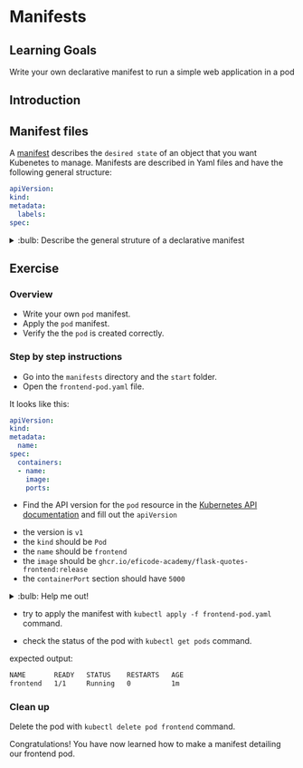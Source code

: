 # Manifests

## Learning Goals

Write your own declarative manifest to run a simple web application in a pod

## Introduction

## Manifest files

A [manifest][manifest_def] describes the `desired state` of an object that you want Kubenetes to manage. Manifests are described in Yaml files and have the following general structure:

```yaml
apiVersion:
kind:
metadata:
  labels:
spec:
```

[manifest_def]: https://kubernetes.io/docs/reference/glossary/?all=true#term-manifest

<details>
<summary>:bulb: Describe the general struture of a declarative manifest</summary>

TODO: Explain how this works
</details>

## Exercise


### Overview

- Write your own `pod` manifest.
- Apply the `pod` manifest.
- Verify the the `pod` is created correctly.

### Step by step instructions

- Go into the `manifests` directory and the `start` folder.
- Open the `frontend-pod.yaml` file.

It looks like this:

```yaml
apiVersion:
kind:
metadata:
  name:
spec:
  containers:
  - name:
    image:
    ports:
```

- Find the API version for the `pod` resource in the [Kubernetes API documentation][pod-api] and fill out the `apiVersion`

[pod-api]: https://kubernetes.io/docs/reference/kubernetes-api/workload-resources/pod-v1/

- the version is `v1`
- the `kind` should be `Pod`
- the `name` should be `frontend`
- the `image` should be `ghcr.io/eficode-academy/flask-quotes-frontend:release`
- the `containerPort` section should have `5000`

<details>
<summary>:bulb: Help me out!</summary>

The entire manifest should look like this:

```yaml
apiVersion: v1
kind: Pod
metadata:
  name: frontend
spec:
  containers:
  - name: frontend
    image: ghcr.io/eficode-academy/flask-quotes-frontend:release
    ports:
    - containerPort: 5000
```

</details>

- try to apply the manifest with `kubectl apply -f frontend-pod.yaml` command.

- check the status of the pod with `kubectl get pods` command.

expected output:

```bash
NAME       READY   STATUS    RESTARTS   AGE
frontend   1/1     Running   0          1m
```


### Clean up

Delete the pod with `kubectl delete pod frontend` command.

Congratulations! You have now learned how to make a manifest detailing our frontend pod.